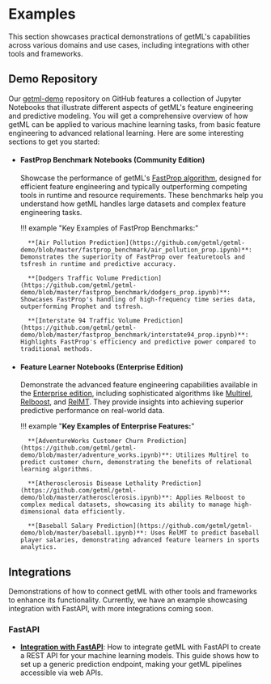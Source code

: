 # Examples
This section showcases practical demonstrations of getML's capabilities across various domains and use cases, including integrations with other tools and frameworks.

## Demo Repository
Our [getml-demo](https://github.com/getml/getml-demo) repository on GitHub features a collection of Jupyter Notebooks that illustrate different aspects of getML's feature engineering and predictive modeling. You will get a comprehensive overview of how getML can be applied to various machine learning tasks, from basic feature engineering to advanced relational learning. Here are some interesting sections to get you started:

- #### FastProp Benchmark Notebooks (Community Edition)
    Showcase the performance of getML's [FastProp algorithm](https://docs.getml.com/latest/user_guide/feature_engineering/feature_engineering.html#fastprop), designed for efficient feature engineering and typically outperforming competing tools in runtime and resource requirements. These benchmarks help you understand how getML handles large datasets and complex feature engineering tasks.

    !!! example "Key Examples of FastProp Benchmarks:"

        **[Air Pollution Prediction](https://github.com/getml/getml-demo/blob/master/fastprop_benchmark/air_pollution_prop.ipynb)**: Demonstrates the superiority of FastProp over featuretools and tsfresh in runtime and predictive accuracy.

        **[Dodgers Traffic Volume Prediction](https://github.com/getml/getml-demo/blob/master/fastprop_benchmark/dodgers_prop.ipynb)**: Showcases FastProp's handling of high-frequency time series data, outperforming Prophet and tsfresh.

        **[Interstate 94 Traffic Volume Prediction](https://github.com/getml/getml-demo/blob/master/fastprop_benchmark/interstate94_prop.ipynb)**: Highlights FastProp's efficiency and predictive power compared to traditional methods.

- #### Feature Learner Notebooks (Enterprise Edition)
    Demonstrate the advanced feature engineering capabilities available in the [Enterprise edition](https://www.getml.com/pricing), including sophisticated algorithms like [Multirel](https://docs.getml.com/latest/user_guide/feature_engineering/feature_engineering.html#multirel), [Relboost](https://docs.getml.com/latest/user_guide/feature_engineering/feature_engineering.html#relboost), and [RelMT](https://docs.getml.com/latest/user_guide/feature_engineering/feature_engineering.html#relmt). They provide insights into achieving superior predictive performance on real-world data.

    !!! example "**Key Examples of Enterprise Features:**"

        **[AdventureWorks Customer Churn Prediction](https://github.com/getml/getml-demo/blob/master/adventure_works.ipynb)**: Utilizes Multirel to predict customer churn, demonstrating the benefits of relational learning algorithms.

        **[Atherosclerosis Disease Lethality Prediction](https://github.com/getml/getml-demo/blob/master/atherosclerosis.ipynb)**: Applies Relboost to complex medical datasets, showcasing its ability to manage high-dimensional data efficiently.

        **[Baseball Salary Prediction](https://github.com/getml/getml-demo/blob/master/baseball.ipynb)**: Uses RelMT to predict baseball player salaries, demonstrating advanced feature learners in sports analytics.

## Integrations
Demonstrations of how to connect getML with other tools and frameworks to enhance its functionality. Currently, we have an example showcasing integration with FastAPI, with more integrations coming soon.

### FastAPI
- **[Integration with FastAPI](/integration/fastapi/fastapi/)**: How to integrate getML with FastAPI to create a REST API for your machine learning models. This guide shows how to set up a generic prediction endpoint, making your getML pipelines accessible via web APIs.
